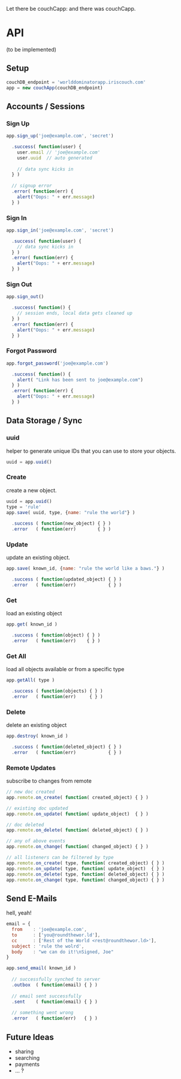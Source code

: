 Let there be couchCapp: and there was couchCapp.

API
===

(to be implemented)


Setup
-----

```javascript
couchDB_endpoint = 'worlddominatorapp.iriscouch.com'
app = new couchApp(couchDB_endpoint)
```


Accounts / Sessions
-------------------


### Sign Up

```javascript
app.sign_up('joe@example.com', 'secret')

  .success( function(user) {
    user.email // 'joe@example.com'
    user.uuid  // auto generated
    
    // data sync kicks in
  } ) 
  
  // signup error
  .error( function(err) {
    alert("Oops: " + err.message)
  } ) 
```


### Sign In

```javascript
app.sign_in('joe@example.com', 'secret')

  .success( function(user) {
    // data sync kicks in
  } ) 
  .error( function(err) {
    alert("Oops: " + err.message)
  } ) 
```


### Sign Out

```javascript
app.sign_out()

  .success( function() {
    // session ends, local data gets cleaned up
  } ) 
  .error( function(err) {
    alert("Oops: " + err.message)
  } ) 
```


### Forgot Password

```javascript
app.forgot_password('joe@example.com')

  .success( function() {
    alert( "Link has been sent to joe@example.com")
  } ) 
  .error( function(err) {
    alert("Oops: " + err.message)
  } )
```


Data Storage / Sync
-------------------


### uuid

helper to generate unique IDs that you can use to store your objects.

```javascript
uuid = app.uuid()
```


### Create

create a new object.

```javascript
uuid = app.uuid()
type = 'rule'
app.save( uuid, type, {name: "rule the world"} )
  
  .success ( function(new_object) { } )
  .error   ( function(err)        { } )
```


### Update

update an existing object.

```javascript
app.save( known_id, {name: "rule the world like a baws."} )

  .success ( function(updated_object) { } )
  .error   ( function(err)            { } )
```


### Get

load an existing object

```javascript
app.get( known_id )

  .success ( function(object) { } )
  .error   ( function(err)    { } )
```


### Get All

load all objects available or from a specific type

```javascript
app.getAll( type )

  .success ( function(objects) { } )
  .error   ( function(err)     { } )
```


### Delete

delete an existing object

```javascript
app.destroy( known_id )

  .success ( function(deleted_object) { } )
  .error   ( function(err)            { } )
```


### Remote Updates

subscribe to changes from remote

```javascript
// new doc created
app.remote.on_create( function( created_object) { } )

// existing doc updated
app.remote.on_update( function( update_object)  { } )

// doc deleted
app.remote.on_delete( function( deleted_object) { } )

// any of above events
app.remote.on_change( function( changed_object) { } )

// all listeners can be filtered by type
app.remote.on_create( type, function( created_object) { } )
app.remote.on_update( type, function( update_object)  { } )
app.remote.on_delete( type, function( deleted_object) { } )
app.remote.on_change( type, function( changed_object) { } )
```


Send E-Mails
------------

hell, yeah!

```javascript
email = {
  from    : 'joe@example.com',
  to      : ['you@roundthewor.ld'],
  cc      : ['Rest of the World <rest@roundthewor.ld>'],
  subject : 'rule the wolrd',
  body    : "we can do it!\nSigned, Joe"
}

app.send_email( known_id )
  
  // successfully synched to server
  .outbox  ( function(email) { } )
  
  // email sent successfully
  .sent    ( function(email) { } )
  
  // something went wrong
  .error   ( function(err)   { } )
```


Future Ideas
------------

* sharing
* searching
* payments
* ... ?
